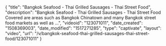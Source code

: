 {
    "title": "Bangkok Seafood - Thai Grilled Sausages - Thai Street Food",
    "description": "Bangkok Seafood - Thai Grilled Sausages - Thai Street Food Covered are areas such as Bangkok Chinatown and many Bangkok street food markets as well as ...",
    "videoid": "123071011",
    "date_created": "1508369003",
    "date_modified": "1517271285",
    "type": "captivate",
    "layout": "video",
    "url": "\/v\/bangkok-seafood-thai-grilled-sausages-thai-street-food\/123071011"
}